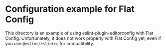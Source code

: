 # Configuration example for Flat Config

This directory is an example of using eslint-plugin-editorconfig with Flat Config.
Unfortunately, it does not work properly with Flat Config yet, even if you use `@eslint/eslintrc` for compatibility.

